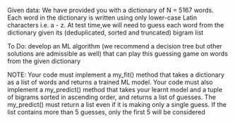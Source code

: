 Given data:  We have provided you with a dictionary of N = 5167 words. Each word in the
dictionary is written using only lower-case Latin characters i.e. a - z. At test time,we
will need to guess each word from the dictionary given its (deduplicated, sorted and truncated)
bigram list

To Do: develop an ML algorithm (we recommend a decision tree but other
solutions are admissible as well) that can play this guessing game on words from the given
dictionary

NOTE: Your code must implement a my_fit() method that
takes a dictionary as a list of words and returns a trained ML model. Your code must also
implement a my_predict() method that takes your learnt model and a tuple of bigrams
sorted in ascending order, and returns a list of guesses. The my_predict() must return a
list even if it is making only a single guess. If the list contains more than 5 guesses, only
the first 5 will be considered

